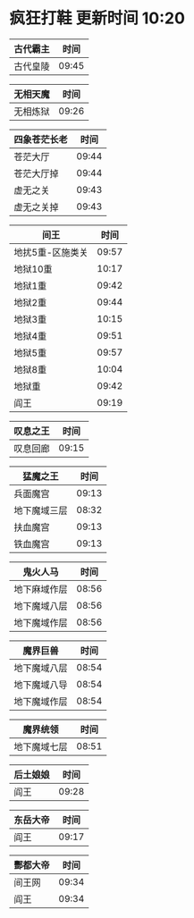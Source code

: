 # 疯狂打鞋 更新时间 10:20

| 古代霸主   | 时间    |
|--------|-------|
| 古代皇陵 | 09:45 |

| 无相天魔   | 时间    |
|--------|-------|
| 无相炼狱 | 09:26 |

| 四象苍茫长老   | 时间    |
|--------|-------|
| 苍茫大厅 | 09:44 |
| 苍茫大厅掉 | 09:44 |
| 虚无之关 | 09:43 |
| 虚无之关掉 | 09:43 |

| 间王   | 时间    |
|--------|-------|
| 地扰5重-区施类关 | 09:57 |
| 地狱10重 | 10:17 |
| 地狱1重 | 09:42 |
| 地狱2重 | 09:44 |
| 地狱3重 | 10:15 |
| 地狱4重 | 09:51 |
| 地狱5重 | 09:57 |
| 地狱8重 | 10:04 |
| 地狱重 | 09:42 |
| 阎王 | 09:19 |

| 叹息之王   | 时间    |
|--------|-------|
| 叹息回廊 | 09:15 |

| 猛魔之王   | 时间    |
|--------|-------|
| 兵面魔宫 | 09:13 |
| 地下魔域三层 | 08:32 |
| 扶血魔宫 | 09:13 |
| 铁血魔宫 | 09:13 |

| 鬼火人马   | 时间    |
|--------|-------|
| 地下麻域作层 | 08:56 |
| 地下魔域八层 | 08:56 |
| 地下魔域作层 | 08:56 |

| 魔界巨兽   | 时间    |
|--------|-------|
| 地下魔域八层 | 08:54 |
| 地下魔域八导 | 08:54 |
| 地下魔域作层 | 08:54 |

| 魔界统领   | 时间    |
|--------|-------|
| 地下魔域七层 | 08:51 |

| 后土娘娘   | 时间    |
|--------|-------|
| 阎王 | 09:28 |

| 东岳大帝   | 时间    |
|--------|-------|
| 阎王 | 09:17 |

| 酆都大帝   | 时间    |
|--------|-------|
| 间王网 | 09:34 |
| 阎王 | 09:34 |